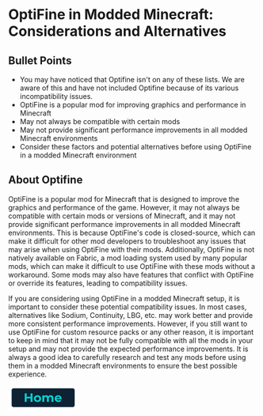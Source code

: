 # OptiFine in Modded Minecraft: Considerations and Alternatives

## Bullet Points
* You may have noticed that Optifine isn't on any of these lists. We are aware of this and have not included Optifine because of its various incompatibility issues.
* OptiFine is a popular mod for improving graphics and performance in Minecraft
* May not always be compatible with certain mods
* May not provide significant performance improvements in all modded Minecraft environments
* Consider these factors and potential alternatives before using OptiFine in a modded Minecraft environment

## About Optifine

OptiFine is a popular mod for Minecraft that is designed to improve the graphics and performance of the game. However, it may not always be compatible with certain mods or versions of Minecraft, and it may not provide significant performance improvements in all modded Minecraft environments. This is because OptiFine's code is closed-source, which can make it difficult for other mod developers to troubleshoot any issues that may arise when using OptiFine with their mods. Additionally, OptiFine is not natively available on Fabric, a mod loading system used by many popular mods, which can make it difficult to use OptiFine with these mods without a workaround. Some mods may also have features that conflict with OptiFine or override its features, leading to compatibility issues.

If you are considering using OptiFine in a modded Minecraft setup, it is important to consider these potential compatibility issues. In most cases, alternatives like Sodium, Continuity, LBG, etc. may work better and provide more consistent performance improvements. However, if you still want to use OptiFine for custom resource packs or any other reason, it is important to keep in mind that it may not be fully compatible with all the mods in your setup and may not provide the expected performance improvements. It is always a good idea to carefully research and test any mods before using them in a modded Minecraft environments to ensure the best possible experience.

[![Home](/images/button_small/home.png)](/README.md)
